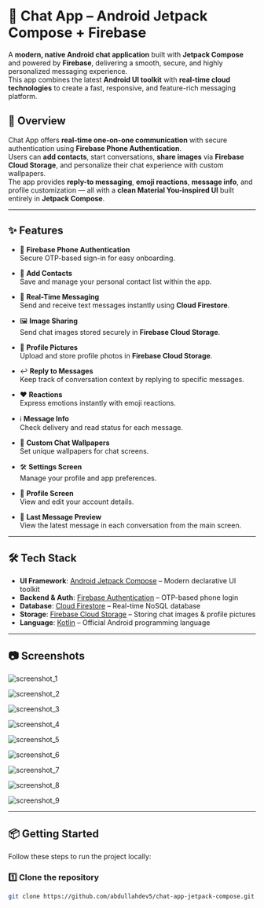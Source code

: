 # 📱 Chat App – Android Jetpack Compose + Firebase

A **modern, native Android chat application** built with **Jetpack Compose** and powered by **Firebase**, delivering a smooth, secure, and highly personalized messaging experience.  
This app combines the latest **Android UI toolkit** with **real-time cloud technologies** to create a fast, responsive, and feature-rich messaging platform.

## 🚀 Overview
Chat App offers **real-time one-on-one communication** with secure authentication using **Firebase Phone Authentication**.  
Users can **add contacts**, start conversations, **share images** via **Firebase Cloud Storage**, and personalize their chat experience with custom wallpapers.  
The app provides **reply-to messaging**, **emoji reactions**, **message info**, and profile customization — all with a **clean Material You-inspired UI** built entirely in **Jetpack Compose**.

---

## ✨ Features

- 🔐 **Firebase Phone Authentication**  
  Secure OTP-based sign-in for easy onboarding.

- 📇 **Add Contacts**  
  Save and manage your personal contact list within the app.

- 💬 **Real-Time Messaging**  
  Send and receive text messages instantly using **Cloud Firestore**.

- 🖼 **Image Sharing**  
  Send chat images stored securely in **Firebase Cloud Storage**.

- 👤 **Profile Pictures**  
  Upload and store profile photos in **Firebase Cloud Storage**.

- ↩️ **Reply to Messages**  
  Keep track of conversation context by replying to specific messages.

- ❤️ **Reactions**  
  Express emotions instantly with emoji reactions.

- ℹ️ **Message Info**  
  Check delivery and read status for each message.

- 🎨 **Custom Chat Wallpapers**  
  Set unique wallpapers for chat screens.

- 🛠 **Settings Screen**  
  Manage your profile and app preferences.

- 👤 **Profile Screen**  
  View and edit your account details.

- 📩 **Last Message Preview**  
  View the latest message in each conversation from the main screen.

---

## 🛠 Tech Stack

- **UI Framework**: [Android Jetpack Compose](https://developer.android.com/jetpack/compose) – Modern declarative UI toolkit  
- **Backend & Auth**: [Firebase Authentication](https://firebase.google.com/products/auth) – OTP-based phone login  
- **Database**: [Cloud Firestore](https://firebase.google.com/products/firestore) – Real-time NoSQL database  
- **Storage**: [Firebase Cloud Storage](https://firebase.google.com/products/storage) – Storing chat images & profile pictures  
- **Language**: [Kotlin](https://kotlinlang.org/) – Official Android programming language

---

## 📷 Screenshots

![screenshot_1](https://github.com/user-attachments/assets/555a2474-cdb2-4089-a867-e91cb40d2003)

![screenshot_2](https://github.com/user-attachments/assets/8bf916a2-1977-495b-b4d6-a21e47e7577c)

![screenshot_3](https://github.com/user-attachments/assets/b8765bcf-ffe5-4e28-9a26-a1b8ffd7109d)

![screenshot_4](https://github.com/user-attachments/assets/f8a21502-fd42-49cf-8445-9470f5311857)

![screenshot_5](https://github.com/user-attachments/assets/d864b187-3aa6-41f0-afe0-1ae7fea25767)

![screenshot_6](https://github.com/user-attachments/assets/26ba6320-67fb-4849-8b81-eedef8c7aaf1)

![screenshot_7](https://github.com/user-attachments/assets/a909c195-0a95-4792-a459-e84252b5274a)

![screenshot_8](https://github.com/user-attachments/assets/6b322b81-8933-40d2-989e-dba39ac6e704)

![screenshot_9](https://github.com/user-attachments/assets/d5a5ae48-e631-467b-b56c-57db7590daa4)



---

## 📦 Getting Started

Follow these steps to run the project locally:

### 1️⃣ Clone the repository  
```bash
git clone https://github.com/abdullahdev5/chat-app-jetpack-compose.git
